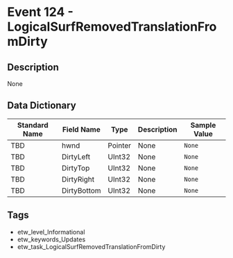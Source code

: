 # Event 124 - LogicalSurfRemovedTranslationFromDirty

## Description
None

## Data Dictionary
|Standard Name|Field Name|Type|Description|Sample Value|
|---|---|---|---|---|
|TBD|hwnd|Pointer|None|`None`|
|TBD|DirtyLeft|UInt32|None|`None`|
|TBD|DirtyTop|UInt32|None|`None`|
|TBD|DirtyRight|UInt32|None|`None`|
|TBD|DirtyBottom|UInt32|None|`None`|

## Tags
* etw_level_Informational
* etw_keywords_Updates
* etw_task_LogicalSurfRemovedTranslationFromDirty